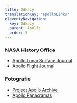 ```yaml
---
title: Odkazy
translationKey: "apolloLinks"
eleventyNavigation:
  key: Odkazy
  parent: Apollo
  order: 5
---
```

### NASA History Office
- [Apollo Lunar Surface Journal](https://www.nasa.gov/history/alsj/main.html)
- [Apollo Flight Journal](https://www.nasa.gov/history/afj/)

### Fotografie
- [Project Apollo Archive](https://www.flickr.com/photos/projectapolloarchive/)
- [Apollo Panaoramas](https://www.flickr.com/photos/nasa2explore/albums/72157635384998736/)

